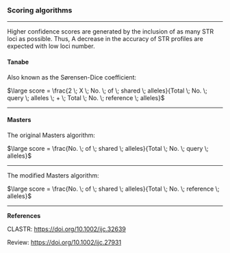 ### Scoring algorithms
___

Higher confidence scores are generated by the inclusion of as many STR loci as possible. Thus, A decrease in the accuracy of STR profiles are expected with low loci number.

#### Tanabe

Also known as the Sørensen-Dice coefficient:

$\large score = \frac{2 \; X \; No. \; of \; shared \; alleles}{Total \; No. \; query \; alleles \; + \; Total \; No. \; reference \; alleles}$

___
#### Masters

The original Masters algorithm:

$\large score =  \frac{No. \; of \; shared \; alleles}{Total \; No. \; query \; alleles}$

___
The modified Masters algorithm:

$\large score =  \frac{No. \; of \; shared \; alleles}{Total \; No. \; reference \; alleles}$

___

**References**

CLASTR: <https://doi.org/10.1002/ijc.32639>

Review: <https://doi.org/10.1002/ijc.27931>
